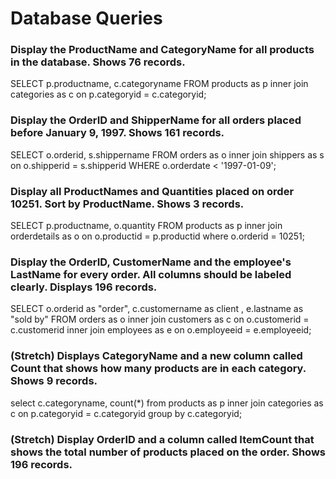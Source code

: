 # Database Queries

### Display the ProductName and CategoryName for all products in the database. Shows 76 records.

SELECT p.productname, c.categoryname
FROM products as p
inner join categories as c on p.categoryid = c.categoryid;

### Display the OrderID and ShipperName for all orders placed before January 9, 1997. Shows 161 records.

SELECT o.orderid, s.shippername 
FROM orders as o
inner join shippers as s on o.shipperid = s.shipperid
WHERE o.orderdate < '1997-01-09';

### Display all ProductNames and Quantities placed on order 10251. Sort by ProductName. Shows 3 records.

SELECT p.productname, o.quantity
FROM products as p
inner join orderdetails as o on o.productid = p.productid
where o.orderid = 10251;

### Display the OrderID, CustomerName and the employee's LastName for every order. All columns should be labeled clearly. Displays 196 records.

SELECT o.orderid as "order", c.customername as client , e.lastname as "sold by"
FROM orders as o
inner join customers as c on o.customerid = c.customerid
inner join employees as e on o.employeeid = e.employeeid;

### (Stretch)  Displays CategoryName and a new column called Count that shows how many products are in each category. Shows 9 records.

select c.categoryname, count(*) 
from products as p
inner join categories as c on p.categoryid = c.categoryid
group by c.categoryid;

### (Stretch) Display OrderID and a  column called ItemCount that shows the total number of products placed on the order. Shows 196 records. 

